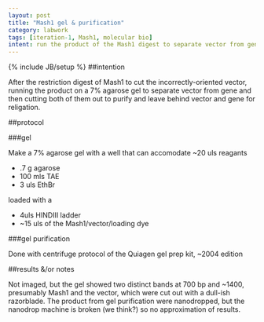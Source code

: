 ```yaml
---
layout: post
title: "Mash1 gel & purification"
category: labwork
tags: [iteration-1, Mash1, molecular bio]
intent: run the product of the Mash1 digest to separate vector from gene
---
```

{% include JB/setup %}
##intention

After the restriction digest of Mash1 to cut the incorrectly-oriented vector, running the product on a 7% agarose gel to separate vector from gene and then cutting both of them out to purify and leave behind vector and gene for religation.

##protocol

###gel

Make a 7% agarose gel with a well that can accomodate ~20 uls
reagants

 * .7 g agarose
 * 100 mls TAE
 * 3 uls EthBr

loaded with a 

 * 4uls HINDIII ladder
 * ~15 uls of the Mash1/vector/loading dye

###gel purification

Done with centrifuge protocol of the Quiagen gel prep kit, ~2004 edition

##results &/or notes

Not imaged, but the gel showed two distinct bands at 700 bp and ~1400, presumably Mash1 and the vector, which were cut out with a dull-ish razorblade. The product from gel purification were nanodropped, but the nanodrop machine is broken (we think?) so no approximation of results.
